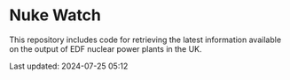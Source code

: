 # Nuke Watch

This repository includes code for retrieving the latest information available on the output of EDF nuclear power plants in the UK.

Last updated: 2024-07-25 05:12